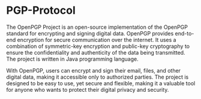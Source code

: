 # PGP-Protocol

The OpenPGP Project is an open-source implementation of the OpenPGP standard for encrypting and signing digital data. 
OpenPGP provides end-to-end encryption for secure communication over the internet. 
It uses a combination of symmetric-key encryption and public-key cryptography to ensure the confidentiality and authenticity of the data being transmitted. 
The project is written in Java programming language.

With OpenPGP, users can encrypt and sign their email, files, and other digital data, making it accessible only to authorized parties. 
The project is designed to be easy to use, yet secure and flexible, making it a valuable tool for anyone who wants to protect their digital privacy and security.
